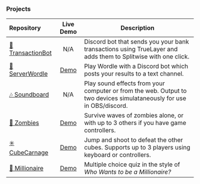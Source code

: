 ### Projects

| Repository | Live Demo | Description |
| :--- | :---: | --- |
| [🤑TransactionBot](https://github.com/jhodk/TransactionBot) | N/A | Discord bot that sends you your bank transactions using TrueLayer and adds them to Splitwise with one click. |
| [📰 ServerWordle](https://github.com/jhodk/ServerWordle) | [Demo](https://discord.gg/S3unGSUXgw) | Play Wordle with a Discord bot which posts your results to a text channel. |
| [🎶 Soundboard](https://github.com/jhodk/Soundboard) | N/A | Play sound effects from your computer or from the web. Output to two devices simulataneously for use in OBS/discord.
| [🧟‍ Zombies](https://github.com/jhodk/Zombies) | [Demo](https://raw.githack.com/jhodk/Zombies/master/zombies.html) | Survive waves of zombies alone, or with up to 3 others if you have game controllers. |
| [✳️ CubeCarnage](https://github.com/jhodk/CubeCarnage) | [Demo](https://raw.githack.com/jhodk/CubeCarnage/master/game.html) | Jump and shoot to defeat the other cubes. Supports up to 3 players using keyboard or controllers. |
| [🧐 Millionaire](https://github.com/jhodk/WhoWantsToBeAMillionaire) | [Demo](https://raw.githack.com/jhodk/WhoWantsToBeAMillionaire/master/millionaire.html) | Multiple choice quiz in the style of *Who Wants to be a Millionaire?*

<!--
**jhodk/jhodk** is a ✨ _special_ ✨ repository because its `README.md` (this file) appears on your GitHub profile.

Here are some ideas to get you started:

- 🔭 I’m currently working on ...
- 🌱 I’m currently learning ...
- 👯 I’m looking to collaborate on ...
- 🤔 I’m looking for help with ...
- 💬 Ask me about ...
- 📫 How to reach me: ...
- 😄 Pronouns: ...
- ⚡ Fun fact: ...
-->
